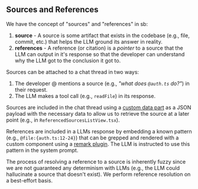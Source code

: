 ## Sources and References

We have the concept of "sources" and "references" in sb:
1. **source** - A source is some artifact that exists in the codebase (e.g., file, commit, etc.) that helps the LLM ground its answer in reality.
2. **references** - A reference (or citation) is a _pointer_ to a source that the LLM can output in it's response so that the developer can understand why the LLM got to the conclusion it got to.

Sources can be attached to a chat thread in two ways:
1. The developer @ mentions a source (e.g., _"what does `@auth.ts` do?"_) in their request.
2. The LLM makes a tool call (e.g., `readFile`) in its response.

Sources are included in the chat thread using a [custom data part](https://v5.ai-sdk.dev/docs/ai-sdk-ui/streaming-data#streaming-custom-data) as a JSON payload with the necessary data to allow us to retrieve the source at a later point (e.g., in `ReferencedSourcesListView.tsx`).

References are included in a LLMs response by embedding a known pattern (e.g., `@file:{auth.ts:12-24}`) that can be grepped and rendered with a custom component using a [remark plugin](https://github.com/remarkjs/remark). The LLM is instructed to use this pattern in the system prompt.

The process of resolving a reference to a source is inherently fuzzy since we are not guaranteed any determinism with LLMs (e.g., the LLM could hallucinate a source that doesn't exist). We perform reference resolution on a best-effort basis.